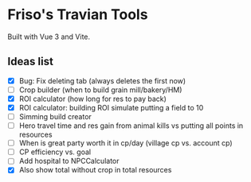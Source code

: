 # Friso's Travian Tools

Built with Vue 3 and Vite.

## Ideas list

- [x] Bug: Fix deleting tab (always deletes the first now)
- [ ] Crop builder (when to build grain mill/bakery/HM)
- [x] ROI calculator (how long for res to pay back)
- [x] ROI calculator: building ROI simulate putting a field to 10
- [ ] Simming build creator
- [ ] Hero travel time and res gain from animal kills vs putting all points in resources
- [ ] When is great party worth it in cp/day (village cp vs. account cp)
- [ ] CP efficiency vs. goal
- [ ] Add hospital to NPCCalculator
- [x] Also show total without crop in total resources

